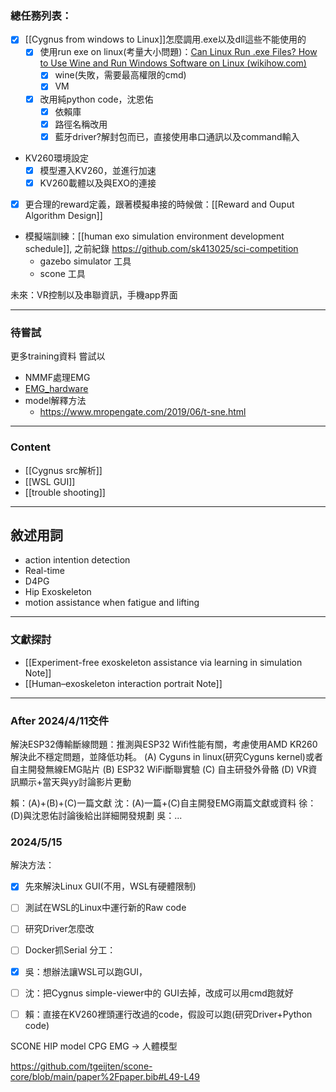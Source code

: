 ### 總任務列表：
- [x] [[Cygnus from windows to Linux]]怎麼調用.exe以及dll這些不能使用的
	- [x] 使用run exe on linux(考量大小問題)：[Can Linux Run .exe Files? How to Use Wine and Run Windows Software on Linux (wikihow.com)](https://www.wikihow.com/Can-Linux-Run-Exe)
		- [x] wine(失敗，需要最高權限的cmd)
		- [x] VM
	- [x] 改用純python code，沈恩佑
		- [x] 依賴庫
		- [x] 路徑名稱改用
		- [x] 藍牙driver?解封包而已，直接使用串口通訊以及command輸入
- KV260環境設定
	- [x] 模型遷入KV260，並進行加速
	- [x] KV260載體以及與EXO的連接
- [x] 更合理的reward定義，跟著模擬串接的時候做：[[Reward and Ouput Algorithm Design]]
- 模擬端訓練：[[human exo simulation environment development schedule]], 之前紀錄 https://github.com/sk413025/sci-competition
	- gazebo simulator 工具
	- scone 工具

未來：VR控制以及串聯資訊，手機app界面

---
### 待嘗試
更多training資料
嘗試以
- NMMF處理EMG
- [EMG_hardware](https://github.com/ultimaterobotics/uMyo)
- model解釋方法
	- https://www.mropengate.com/2019/06/t-sne.html

---
### Content
- [[Cygnus src解析]]
- [[WSL GUI]]
- [[trouble shooting]]

---
## 敘述用詞
- action intention detection
- Real-time
- D4PG
- Hip Exoskeleton
- motion assistance when fatigue and lifting

---
### 文獻探討
- [[Experiment-free exoskeleton assistance via learning in simulation Note]]
- [[Human–exoskeleton interaction portrait Note]]

---
### After 2024/4/11交件
解決ESP32傳輸斷線問題：推測與ESP32 Wifi性能有關，考慮使用AMD KR260解決此不穩定問題，並降低功耗。
(A) Cyguns in linux(研究Cyguns kernel)或者自主開發無線EMG貼片
(B) ESP32 WiFi斷聯實驗
(C) 自主研發外骨骼
(D) VR資訊顯示+當天與yy討論影片更動

賴：(A)+(B)+(C)一篇文獻
沈：(A)一篇+(C)自主開發EMG兩篇文獻或資料
徐：(D)與沈恩佑討論後給出詳細開發規劃
吳：...

### 2024/5/15
解決方法：
- [x] 先來解決Linux GUI(不用，WSL有硬體限制)
- [ ] 測試在WSL的Linux中運行新的Raw code
- [ ] 研究Driver怎麼改
- [ ] Docker抓Serial
分工：
- [x] 吳：想辦法讓WSL可以跑GUI，
- [ ] 沈：把Cygnus simple-viewer中的 GUI去掉，改成可以用cmd跑就好
- [ ] 賴：直接在KV260裡頭運行改過的code，假設可以跑(研究Driver+Python code)


SCONE
HIP model
CPG
EMG -> 人體模型

https://github.com/tgeijten/scone-core/blob/main/paper%2Fpaper.bib#L49-L49
